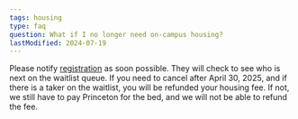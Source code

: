 ```yaml
---
tags: housing
type: faq
question: What if I no longer need on-campus housing?
lastModified: 2024-07-19
---
```

Please notify [registration](mailto:princeton2000.reg@gmail.com?subject=[25th%20Reunion]%20On-Campus%20Housing) as soon possible. They will check to see who is next on the waitlist queue. If you need to cancel after April 30, 2025, and if there is a taker on the waitlist, you will be refunded your housing fee. If not, we still have to pay Princeton for the bed, and we will not be able to refund the fee.
